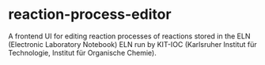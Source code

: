 # reaction-process-editor
A frontend UI for editing reaction processes of reactions stored in the ELN (Electronic Laboratory Notebook) ELN run by KIT-IOC (Karlsruher Institut für Technologie, Institut für Organische Chemie).
